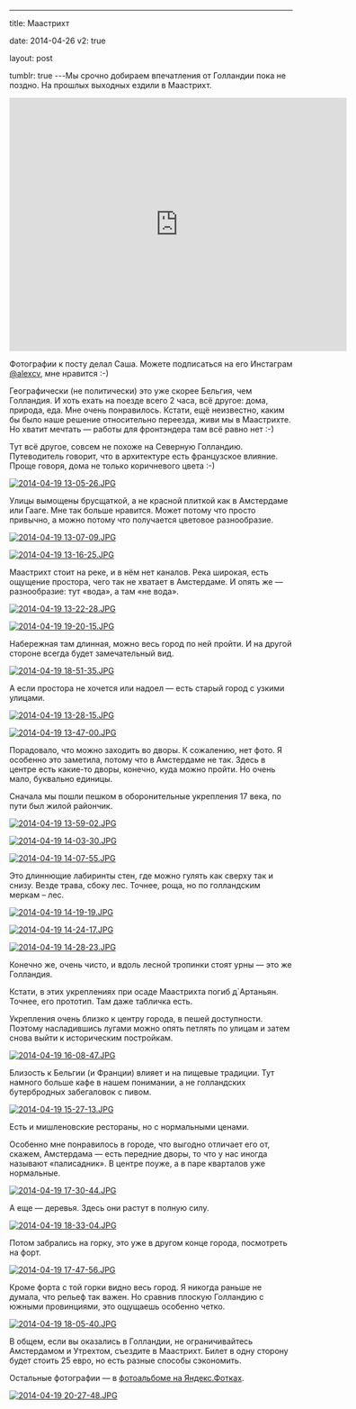 ---

title: Маастрихт

date: 2014-04-26
v2: true

layout: post

tumblr: true
---Мы срочно добираем впечатления от Голландии пока не поздно. На прошлых выходных ездили в Маастрихт.

<iframe src="https://www.google.com/maps/embed?pb=!1m18!1m12!1m3!1d1289503.6858415857!2d5.7009037!3d50.85779674999999!2m3!1f0!2f0!3f0!3m2!1i1024!2i768!4f13.1!3m3!1m2!1s0x47c0e9ec5841069f%3A0x53eb957bccbea86e!2z0JzQsNCw0YHRgtGA0LjRhdGC!5e0!3m2!1sru!2s!4v1398508110043" width="600" height="450" frameborder="0"></iframe>
<excerpt/>

Фотографии к посту делал Саша. Можете подписаться на его Инстаграм [@alexcv](http://instagram.com/alexcv), мне нравится :-)

Географически (не политически) это уже скорее Бельгия, чем Голландия. И хоть ехать на поезде всего 2 часа, всё другое: дома, природа, еда. Мне очень понравилось. Кстати, ещё неизвестно, каким бы было наше решение относительно переезда, живи мы в Маастрихте. Но хватит мечтать — работы для фронтэндера там всё равно нет :-)

Тут всё другое, совсем не похоже на Северную Голландию. Путеводитель говорит, что в архитектуре есть французское влияние. Проще говоря, дома не только коричневого цвета :-)

[](http://fotki.yandex.ru/users/toivonens/view/534998?p=0)
[![2014-04-19 13-05-26.JPG](http://img-fotki.yandex.ru/get/9093/14441195.32/0_829d6_98726de1_L.jpg)](http://fotki.yandex.ru/users/toivonens/view/534998?p=0)

Улицы вымощены брусщаткой, а не красной плиткой как в Амстердаме или Гааге. Мне так больше нравится. Может потому что просто привычно, а можно потому что получается цветовое разнообразие.

[](http://fotki.yandex.ru/users/toivonens/view/534997?p=0)
[![2014-04-19 13-07-09.JPG](http://img-fotki.yandex.ru/get/9093/14441195.31/0_829d5_b99fe196_L.jpg)](http://fotki.yandex.ru/users/toivonens/view/534997?p=0)

[](http://fotki.yandex.ru/users/toivonens/view/534996?p=0)
[![2014-04-19 13-16-25.JPG](http://img-fotki.yandex.ru/get/9093/14441195.31/0_829d4_a39df5fe_L.jpg)](http://fotki.yandex.ru/users/toivonens/view/534996?p=0)

Маастрихт стоит на реке, и в нём нет каналов. Река широкая, есть ощущение простора, чего так не хватает в Амстердаме. И опять же — разнообразие: тут «вода», а там «не вода».

[](http://fotki.yandex.ru/users/toivonens/view/534993?p=0)
[![2014-04-19 13-22-28.JPG](http://img-fotki.yandex.ru/get/9093/14441195.31/0_829d1_5f78bc09_L.jpg)](http://fotki.yandex.ru/users/toivonens/view/534993?p=0)

[](http://fotki.yandex.ru/users/toivonens/view/534930?p=0)
[![2014-04-19 19-20-15.JPG](http://img-fotki.yandex.ru/get/6705/14441195.30/0_82992_a4a421f3_L.jpg)](http://fotki.yandex.ru/users/toivonens/view/534930?p=0)

Набережная там длинная, можно весь город по ней пройти. И на другой стороне всегда будет замечательный вид.

[](http://fotki.yandex.ru/users/toivonens/view/534936?p=0)
[![2014-04-19 18-51-35.JPG](http://img-fotki.yandex.ru/get/6705/14441195.30/0_82998_cd23291_L.jpg)](http://fotki.yandex.ru/users/toivonens/view/534936?p=0)

А если простора не хочется или надоел — есть старый город с узкими улицами.

[](http://fotki.yandex.ru/users/toivonens/view/534991?p=0)
[![2014-04-19 13-28-15.JPG](http://img-fotki.yandex.ru/get/9093/14441195.31/0_829cf_8d87cd48_L.jpg)](http://fotki.yandex.ru/users/toivonens/view/534991?p=0)

[](http://fotki.yandex.ru/users/toivonens/view/534986?p=0)
[![2014-04-19 13-47-00.JPG](http://img-fotki.yandex.ru/get/9059/14441195.31/0_829ca_fefeb7ac_L.jpg)](http://fotki.yandex.ru/users/toivonens/view/534986?p=0)

Порадовало, что можно заходить во дворы. К сожалению, нет фото. Я особенно это заметила, потому что в Амстердаме не так. Здесь в центре есть какие-то дворы, конечно, куда можно пройти. Но очень мало, буквально единицы.

Сначала мы пошли пешком в оборонительные укрепления 17 века, по пути был жилой райончик.

[](http://fotki.yandex.ru/users/toivonens/view/534982?p=0)
[![2014-04-19 13-59-02.JPG](http://img-fotki.yandex.ru/get/9802/14441195.31/0_829c6_b35cfec5_L.jpg)](http://fotki.yandex.ru/users/toivonens/view/534982?p=0)

[](http://fotki.yandex.ru/users/toivonens/view/534979?p=0)
[![2014-04-19 14-03-30.JPG](http://img-fotki.yandex.ru/get/9802/14441195.31/0_829c3_2851ba64_L.jpg)](http://fotki.yandex.ru/users/toivonens/view/534979?p=0)

[](http://fotki.yandex.ru/users/toivonens/view/534978?p=0)
[![2014-04-19 14-07-55.JPG](http://img-fotki.yandex.ru/get/9802/14441195.31/0_829c2_eccd182b_L.jpg)](http://fotki.yandex.ru/users/toivonens/view/534978?p=0)

Это длиннющие лабиринты стен, где можно гулять как сверху так и снизу. Везде трава, сбоку лес. Точнее, роща, но по голландским меркам – лес.

[](http://fotki.yandex.ru/users/toivonens/view/534974?p=0)
[![2014-04-19 14-19-19.JPG](http://img-fotki.yandex.ru/get/9318/14441195.31/0_829be_5c4c2868_L.jpg)](http://fotki.yandex.ru/users/toivonens/view/534974?p=0)

[](http://fotki.yandex.ru/users/toivonens/view/534970?p=0)
[![2014-04-19 14-24-17.JPG](http://img-fotki.yandex.ru/get/9318/14441195.31/0_829ba_d0490b70_L.jpg)](http://fotki.yandex.ru/users/toivonens/view/534970?p=0)

[](http://fotki.yandex.ru/users/toivonens/view/534967?p=0)
[![2014-04-19 14-28-23.JPG](http://img-fotki.yandex.ru/get/6723/14441195.31/0_829b7_b25d82d8_L.jpg)](http://fotki.yandex.ru/users/toivonens/view/534967?p=0)

Конечно же, очень чисто, и вдоль лесной тропинки стоят урны — это же Голландия.

Кстати, в этих укреплениях при осаде Маастрихта погиб д`Артаньян. Точнее, его прототип. Там даже табличка есть.

Укрепления очень близко к центру города, в пешей доступности. Поэтому насладившись лугами можно опять петлять по улицам и затем снова выйти к историческим постройкам.

[](http://fotki.yandex.ru/users/toivonens/view/534954?p=0)
[![2014-04-19 16-08-47.JPG](http://img-fotki.yandex.ru/get/9115/14441195.31/0_829aa_59821fa6_L.jpg)](http://fotki.yandex.ru/users/toivonens/view/534954?p=0)

Близость к Бельгии (и Франции) влияет и на пищевые традиции. Тут намного больше кафе в нашем понимании, а не голландских бутербродных забегаловок с пивом.

[](http://fotki.yandex.ru/users/toivonens/view/534958?p=0)
[![2014-04-19 15-27-13.JPG](http://img-fotki.yandex.ru/get/9115/14441195.31/0_829ae_f8f5431c_L.jpg)](http://fotki.yandex.ru/users/toivonens/view/534958?p=0)

Есть и мишленовские рестораны, но с нормальными ценами.

Особенно мне понравилось в городе, что выгодно отличает его от, скажем, Амстердама — есть передние дворы, то что у нас иногда называют «палисадник». В центре поуже, а в паре кварталов уже нормальные.

[](http://fotki.yandex.ru/users/toivonens/view/534950?p=0)
[![2014-04-19 17-30-44.JPG](http://img-fotki.yandex.ru/get/9796/14441195.31/0_829a6_d412c140_L.jpg)](http://fotki.yandex.ru/users/toivonens/view/534950?p=0)

А еще — деревья. Здесь они растут в полную силу.

[](http://fotki.yandex.ru/users/toivonens/view/534940?p=0)
[![2014-04-19 18-33-04.JPG](http://img-fotki.yandex.ru/get/9827/14441195.30/0_8299c_d8e9ddd5_L.jpg)](http://fotki.yandex.ru/users/toivonens/view/534940?p=0)

Потом забрались на горку, это уже в другом конце города, посмотреть на форт.

[](http://fotki.yandex.ru/users/toivonens/view/534948?p=0)
[![2014-04-19 17-47-56.JPG](http://img-fotki.yandex.ru/get/9832/14441195.31/0_829a4_7685e05c_L.jpg)](http://fotki.yandex.ru/users/toivonens/view/534948?p=0)

Кроме форта с той горки видно весь город. Я никогда раньше не думала, что рельеф так важен. Но сравнив плоскую Голландию с южными провинциями, это ощущаешь особенно четко.

[](http://fotki.yandex.ru/users/toivonens/view/534946?p=0)
[![2014-04-19 18-05-40.JPG](http://img-fotki.yandex.ru/get/9795/14441195.30/0_829a2_1c1d6a27_L.jpg)](http://fotki.yandex.ru/users/toivonens/view/534946?p=0)

В общем, если вы оказались в Голландии, не ограничивайтесь Амстердамом и Утрехтом, съездите в Маастрихт. Билет в одну сторону будет стоить 25 евро, но есть разные способы сэкономить.

Остальные фотографии — в [фотоальбоме на Яндекс.Фотках](http://fotki.yandex.ru/users/toivonens/album/152978).

[](http://fotki.yandex.ru/users/toivonens/view/534927?p=0)
[![2014-04-19 20-27-48.JPG](http://img-fotki.yandex.ru/get/6705/14441195.30/0_8298f_e04a57d_L.jpg)](http://fotki.yandex.ru/users/toivonens/view/534927?p=0)
